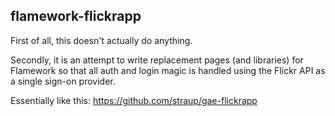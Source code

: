 flamework-flickrapp
--

First of all, this doesn't actually do anything.

Secondly, it is an attempt to write replacement pages (and libraries) for
Flamework so that all auth and login magic is handled using the Flickr API as a
single sign-on provider.

Essentially like this: https://github.com/straup/gae-flickrapp

